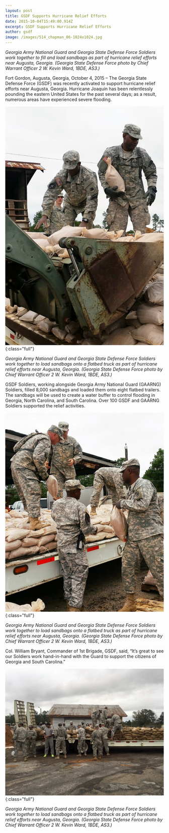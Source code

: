 ```yaml
---
layout: post
title: GSDF Supports Hurricane Relief Efforts
date: 2015-10-04T15:49:00.914Z
excerpt: GSDF Supports Hurricane Relief Efforts
author: gsdf
image: /images/514_chapman_06-1024x1024.jpg
---
```

*Georgia Army National Guard and Georgia State Defense Force Soldiers work together to fill and load sandbags as part of hurricane relief efforts near Augusta, Georgia. (Georgia State Defense Force photo by Chief Warrant Officer 2 W. Kevin Ward, 1BDE, AS3.)*

Fort Gordon, Augusta, Georgia, October 4, 2015 – The Georgia State Defense Force (GSDF) was recently activated to support hurricane relief efforts near Augusta, Georgia. Hurricane Joaquin has been relentlessly pounding the eastern United States for the past several days; as a result, numerous areas have experienced severe flooding.

![Georgia Army National Guard and Georgia State Defense Force Soldiers work together to load sandbags onto a flatbed truck as part of hurricane relief efforts near Augusta, Georgia. (Georgia State Defense Force photo by Chief Warrant Officer 2 W. Kevin Ward, 1BDE, AS3.)](/images/20chapman_3756-682x1024.jpg){:class="full"}

*Georgia Army National Guard and Georgia State Defense Force Soldiers work together to load sandbags onto a flatbed truck as part of hurricane relief efforts near Augusta, Georgia. (Georgia State Defense Force photo by Chief Warrant Officer 2 W. Kevin Ward, 1BDE, AS3.)*

GSDF Soldiers, working alongside Georgia Army National Guard (GAARNG) Soldiers, filled 8,000 sandbags and loaded them onto eight flatbed trailers. The sandbags will be used to create a water buffer to control flooding in Georgia, North Carolina, and South Carolina. Over 100 GSDF and GAARNG Soldiers supported the relief activities.

![Georgia Army National Guard and Georgia State Defense Force Soldiers work together to load sandbags onto a flatbed truck as part of hurricane relief efforts near Augusta, Georgia. (Georgia State Defense Force photo by Chief Warrant Officer 2 W. Kevin Ward, 1BDE, AS3.)](/images/20151004_chapman_9-818x1024.jpg){:class="full"}

*Georgia Army National Guard and Georgia State Defense Force Soldiers work together to load sandbags onto a flatbed truck as part of hurricane relief efforts near Augusta, Georgia. (Georgia State Defense Force photo by Chief Warrant Officer 2 W. Kevin Ward, 1BDE, AS3.)*

Col. William Bryant, Commander of 1st Brigade, GSDF, said, “It’s great to see our Soldiers work hand-in-hand with the Guard to support the citizens of Georgia and South Carolina.”

![Georgia Army National Guard and Georgia State Defense Force Soldiers work together to load sandbags onto a flatbed truck as part of hurricane relief efforts near Augusta, Georgia. (Georgia State Defense Force photo by Chief Warrant Officer 2 W. Kevin Ward, 1BDE, AS3.)](/images/img_0_chapman_4-1024x818.jpg){:class="full"}

*Georgia Army National Guard and Georgia State Defense Force Soldiers work together to load sandbags onto a flatbed truck as part of hurricane relief efforts near Augusta, Georgia. (Georgia State Defense Force photo by Chief Warrant Officer 2 W. Kevin Ward, 1BDE, AS3.)*
